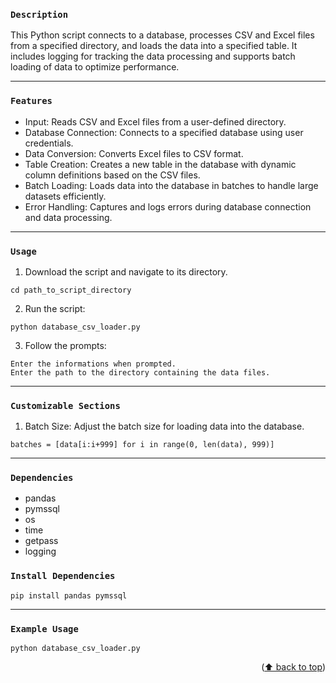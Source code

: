 ### <center><p align = "left">`Description`</p> </center>
This Python script connects to a database, processes CSV and Excel files from a specified directory, and loads the data into a specified table. It includes logging for tracking the data processing and supports batch loading of data to optimize performance.

<hr>

### <center><p align = "left">`Features`</p> </center>
- Input: Reads CSV and Excel files from a user-defined directory.
- Database Connection: Connects to a specified database using user credentials.
- Data Conversion: Converts Excel files to CSV format.
- Table Creation: Creates a new table in the database with dynamic column definitions based on the CSV files.
- Batch Loading: Loads data into the database in batches to handle large datasets efficiently.
- Error Handling: Captures and logs errors during database connection and data processing.

<hr>

### <center><p align = "left">`Usage`</p> </center>
1. Download the script and navigate to its directory.
```
cd path_to_script_directory
```
2. Run the script:
```
python database_csv_loader.py
```
3. Follow the prompts:
```
Enter the informations when prompted.
Enter the path to the directory containing the data files.
```

<hr>

### <center><p align = "left">`Customizable Sections`</p> </center>
1. Batch Size:
Adjust the batch size for loading data into the database.
```
batches = [data[i:i+999] for i in range(0, len(data), 999)]
```

<hr>

### <center><p align = "left">`Dependencies`</p> </center>
- pandas
- pymssql
- os
- time
- getpass
- logging

### <center><p align = "left">`Install Dependencies`</p> </center>
```
pip install pandas pymssql
```
<hr>

### <center><p align = "left">`Example Usage`</p> </center>
```
python database_csv_loader.py
```

<p align="right">(<a href="#top">⬆️ back to top</a>)</p>
